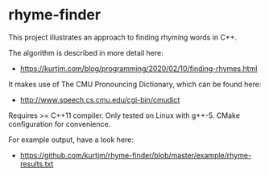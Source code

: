 # rhyme-finder

This project illustrates an approach to finding rhyming words in C++.

The algorithm is described in more detail here:
* https://kurtjm.com/blog/programming/2020/02/10/finding-rhymes.html

It makes use of The CMU Pronouncing Dictionary, which can be found here:
* http://www.speech.cs.cmu.edu/cgi-bin/cmudict

Requires >= C++11 compiler. Only tested on Linux with g++-5. CMake configuration for convenience.

For example output, have a look here:
* https://github.com/kurtjm/rhyme-finder/blob/master/example/rhyme-results.txt
